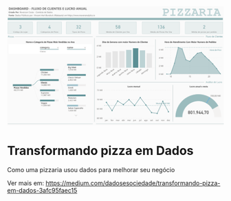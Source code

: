 ![print pizza sales dashboard](pizzaSales_print.png)



# Transformando pizza em Dados
Como uma pizzaria usou dados para melhorar seu negócio


Ver mais em: https://medium.com/dadosesociedade/transformando-pizza-em-dados-3afc95faec15
